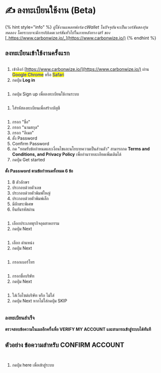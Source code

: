 # ✍ ลงทะเบียนใช้งาน (Beta)

{% hint style="info" %}
_ผู้ใช้งานแพลทฟอร์ม cWallet ในปัจจุบันจะเป็นเวอร์ชันของรุ่นทดลอง โดยระบบจะมีการอัปเดตเวอร์ชันทั่วไปในภายหลังทาง url ของ_ [_https://www.carbonwize.io/_](https://www.carbonwize.io/)
{% endhint %}

## ลงทะเบียนเข้าใช้งานครั้งแรก

<figure><img src="../.gitbook/assets/image (97).png" alt=""><figcaption></figcaption></figure>

1. เข้าลิงก์ [https://www.carbonwize.io/](https://www.carbonwize.io/) ผ่าน <mark style="color:blue;">Google Chrome</mark> หรือ <mark style="color:blue;">Safari</mark>
2. กดปุ่ม **Log in**



<figure><img src="../.gitbook/assets/image (95).png" alt=""><figcaption></figcaption></figure>

1. กดปุ่ม Sign up เพื่อลงทะเบียนใช้งานระบบ



<figure><img src="../.gitbook/assets/Screenshot 2566-11-02 at 12.34.01.png" alt=""><figcaption></figcaption></figure>

1. ใส่รหัสลงทะเบียนเพื่อสร้างบัญชี



<figure><img src="../.gitbook/assets/image (96).png" alt=""><figcaption></figcaption></figure>

1. กรอก "ชื่อ"
2. กรอก "นามสกุล"
3. กรอก "อีเมล"
4. ตั้ง Password
5. Confirm Password
6. กด "ยอมรับข้อกำหนดและเงื่อนไขและนโยบายความเป็นส่วนตัว" สามารถกด **Terms and Conditions, and Privacy Policy** เพื่ออ่านรายละเอียดเพิ่มเติมได้
7. กดปุ่ม Get started

#### ตั้ง Password ตามข้อกำหนดทั้งหมด 6 ข้อ

1. 8 ตัวอักษร
2. ประกอบด้วยตัวเลข
3. ประกอบด้วยตัวพิมพ์ใหญ่
4. ประกอบด้วยตัวพิมพ์เล็ก
5. มีอักขระพิเศษ
6. ยืนยันรหัสผ่าน



<figure><img src="../.gitbook/assets/Screenshot 2566-11-02 at 12.36.04.png" alt=""><figcaption></figcaption></figure>



1. เลือกประเภทธุรกิจอุตสาหกรรม
2. กดปุ่ม Next



<figure><img src="../.gitbook/assets/image (32).png" alt=""><figcaption></figcaption></figure>

1. เลือก ตำแหน่ง
2. กดปุ่ม Next



<figure><img src="../.gitbook/assets/Screenshot 2566-11-02 at 12.38.51.png" alt=""><figcaption></figcaption></figure>

1. กรอกเบอร์โทร



<figure><img src="../.gitbook/assets/Screenshot 2566-11-02 at 12.39.19.png" alt=""><figcaption></figcaption></figure>

1. กรอกชื่อบริษัท
2. กดปุ่ม Next



<figure><img src="../.gitbook/assets/Screenshot 2566-11-02 at 12.39.51.png" alt=""><figcaption></figcaption></figure>

1. ใส่เว็บไซต์บริษัท หรือ ไม่ใส่
2. กดปุ่ม Next หากไม่ใส่กดปุ่ม SKIP



<figure><img src="../.gitbook/assets/image (152).png" alt=""><figcaption></figcaption></figure>

### ลงทะเบียนสำเร็จ

#### ตรวจสอบข้อความในเมลอีกครั้งเพื่อ **VERIFY MY ACCOUNT** และสามารถเข้าสู่ระบบได้ทันที

## ตัวอย่าง ข้อความสำหรับ CONFIRM ACCOUNT

<figure><img src="../.gitbook/assets/image (120).png" alt=""><figcaption></figcaption></figure>



<figure><img src="../.gitbook/assets/image (121).png" alt=""><figcaption></figcaption></figure>

1. กดปุ่ม here เพื่อเข้าสู่ระบบ
